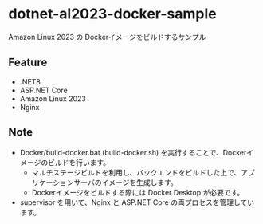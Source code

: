 # dotnet-al2023-docker-sample
Amazon Linux 2023 の Dockerイメージをビルドするサンプル

## Feature
- .NET8
- ASP.NET Core
- Amazon Linux 2023
- Nginx

## Note
- Docker/build-docker.bat (build-docker.sh) を実行することで、Dockerイメージのビルドを行います。
    - マルチステージビルドを利用し、バックエンドをビルドした上で、アプリケーションサーバのイメージを生成します。
    - Dockerイメージをビルドする際には Docker Desktop が必要です。
- supervisor を用いて、Nginx と ASP.NET Core の両プロセスを管理しています。